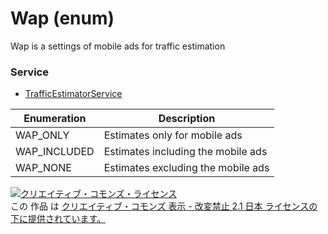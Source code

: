 # Wap (enum)
Wap is a settings of mobile ads for traffic estimation
### Service
+ [TrafficEstimatorService](../services/TrafficEstimatorService.md)

| Enumeration | Description | 
|---|---|
| WAP_ONLY| Estimates only for mobile ads |
| WAP_INCLUDED| Estimates including the mobile ads |
| WAP_NONE| Estimates excluding the mobile ads |
<a rel="license" href="http://creativecommons.org/licenses/by-nd/2.1/jp/"><img alt="クリエイティブ・コモンズ・ライセンス" style="border-width:0" src="https://i.creativecommons.org/l/by-nd/2.1/jp/88x31.png" /></a><br />この 作品 は <a rel="license" href="http://creativecommons.org/licenses/by-nd/2.1/jp/">クリエイティブ・コモンズ 表示 - 改変禁止 2.1 日本 ライセンスの下に提供されています。</a>
